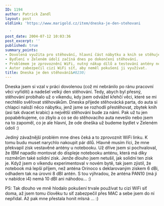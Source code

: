 ```yaml
---
ID: 1194
author: Patrick Zandl
layout: post
oldlink: 'https://www.marigold.cz/item/dneska-je-den-stehovani

  '
post_date: 2004-07-12 10:03:36
post_excerpt: ''
published: true
summary_points:
- Dovolená využita pro stěhování, hlavní část nábytku a knih se stěhuje dnes.
- Bydlení v Zeleném údolí začíná dnes po dokončení stěhování.
- Problémem je zprovoznění WiFi, nutný nákup dílů a testování antény notebooku.
- Autor zabezpečil cizí WiFi síť, aby neměl pokušení ji využívat.
title: Dneska je den stěhování&#8230;
---
```


<p>
Dneska jsem si vzal v práci dovolenou (což mi nebránilo po ránu pracovní věci vyříditi) a nadešel velký den stěhování. Tedy, abych byl přesný, stěhování probíhalo už o víkendu, kdy jsem odvážel křehčí věci, které se mi nechtělo svěřovat stěhovákům. Dneska přijede stěhovácká parta, do auta si chlapci naloží něco nábytku, jenž jsme se rozhodli přestěhovat, zbytek knih (asi tak dvacet krabic) a největší stěhováni bude za námi. Pak už tu jen popaběrkujeme, co zbylo a co se do stěhovacího auta nevešlo nebo jsem na to zapoměl, co je ale hlavní, že ode dneška už budeme bydlet v Zeleném údolí :)</p>
<p>
Jediný závažnější problém mne dnes čeká a to zprovoznit WiFi linku. K tomu budu muset narychlo nakoupit pár dílů. Hlavně musím říci, že mne překvapil zisk vestavěné antény u notebooku. Už dříve jsem si pochvaloval, že IBM napadlo montovat do displeje notebooku anténu, která má díky rozměrům také solidní zisk. Jenže dlouho jsem netušil, jak solidní ten zisk je. Když jsem o víkendu experimentoval v novém bytě, tak jsem zjistil, že notebook má lepší příjem, než anténa Orinoco s deklarovaným ziskem 6 dBi, odhadem tak na úrovni 8 dBI antén. S tou výhradou, že anténa PAN10 (má ji v nabídce i4) nemá 10 dBI ani náhodou... :)</p>
<p>
PS: Tak dlouho ve mně hlodalo pokušení trvale používat tu cizí WiFi síť doma, až jsem tomu člověku tu síť zabezpečil přes MAC a sebe jsem do ní nepřidal. Až pak mne přestala honit mlsná ... :)</p>